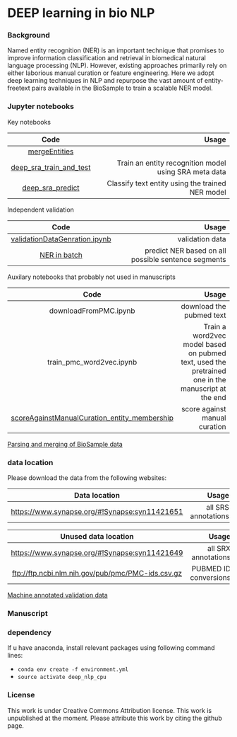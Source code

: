 
# DEEP learning in bio NLP

### Background
Named entity recognition (NER) is an important technique that promises to improve information classification and retrieval in biomedical natural language processing (NLP). However, existing approaches primarily rely on either laborious manual curation or feature engineering. Here we adopt deep learning techniques in NLP and repurpose the vast amount of entity-freetext pairs available in the BioSample to train a scalable NER model. 

###  Jupyter notebooks

Key notebooks

|Code| Usage| 
|:--------------:|------:|
|[mergeEntities](mergeEntities.ipynb)||
|[deep_sra_train_and_test](deep_sra_train.ipynb)| Train an entity recognition model using SRA meta data |
|[deep_sra_predict](deep_sra_predict.ipynb)|Classify text entity using the trained NER model|

Independent validation

|Code|Usage|
|:--------------:|------:|
| [validationDataGenration.ipynb](validationDataGenration.ipynb) | validation data |
|[NER in batch](nGramClassification_batch_vote.ipynb)| predict NER based on all possible sentence segments |

Auxilary notebooks that probably not used in manuscripts

|Code| Usage| 
|:--------------:|------:|
|downloadFromPMC.ipynb|download the pubmed text|
|train_pmc_word2vec.ipynb| Train a word2vec model based on pubmed text, used the pretrained one in the manuscript at the end|
|[scoreAgainstManualCuration_entity_membership](scoreAgainstManualCuration_entity_membership.ipynb)| score against manual curation|
[Parsing and merging of BioSample data](https://github.com/brianyiktaktsui/Skymap#metadata-download-parse-and-merge-sra-meta-data)

### data location 

Please download the data from the following websites:

|Data location| Usage|
|:--------------:|------:|
|https://www.synapse.org/#!Synapse:syn11421651 | all SRS annotations|



|Unused data location| Usage|
|:--------------:|------:|
| https://www.synapse.org/#!Synapse:syn11421649 | all SRX annotations|
|ftp://ftp.ncbi.nlm.nih.gov/pub/pmc/PMC-ids.csv.gz|PUBMED ID conversions|

[Machine annotated validation  data](Data/validation_data/validation_prediction_description.1535393121.334881.html)
### Manuscript

### dependency
If u have anaconda, install relevant packages using following command lines: 
* `conda env create -f environment.yml `
* `source activate deep_nlp_cpu`



### License
This work is under Creative Commons Attribution license. This work is unpublished at the moment. Please attribute this work by citing the github page. 

